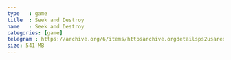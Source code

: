 ```yaml
---
type   : game
title  : Seek and Destroy
name   : Seek and Destroy
categories: [game]
telegram : https://archive.org/6/items/httpsarchive.orgdetailsps2usaredump3/Seek%20and%20Destroy.7z
size: 541 MB
---
```



